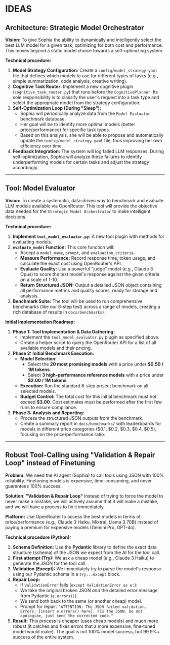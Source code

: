 # IDEAS

## Architecture: Strategic Model Orchestrator

**Vision:**
To give Sophia the ability to dynamically and intelligently select the best LLM model for a given task, optimizing for both cost and performance. This moves beyond a static model choice towards a self-optimizing system.

**Technical procedure:**

1.  **Model Strategy Configuration:** Create a `config/model_strategy.yaml` file that defines which models to use for different types of tasks (e.g., simple summarization, code analysis, creative writing).
2.  **Cognitive Task Router:** Implement a new cognitive plugin (`cognitive_task_router.py`) that runs before the `CognitivePlanner`. Its sole responsibility is to classify the user's request into a task type and select the appropriate model from the strategy configuration.
3.  **Self-Optimization Loop (During "Sleep"):**
    *   Sophia will periodically analyze data from the `Model Evaluator` benchmark database.
    *   Her goal will be to identify more optimal models (better price/performance) for specific task types.
    *   Based on this analysis, she will be able to propose and automatically update the `config/model_strategy.yaml` file, thus improving her own efficiency over time.
4.  **Feedback Integration:** The system will log failed LLM responses. During self-optimization, Sophia will analyze these failures to identify underperforming models for certain tasks and adjust the strategy accordingly.

---

## Tool: Model Evaluator

**Vision:**
To create a systematic, data-driven way to benchmark and evaluate LLM models available via OpenRouter. This tool will provide the objective data needed for the `Strategic Model Orchestrator` to make intelligent decisions.

**Technical procedure:**

1.  **Implement `tool_model_evaluator.py`:** A new tool plugin with methods for evaluating models.
2.  **`evaluate_model` Function:** This core function will:
    *   Accept a `model_name`, `prompt`, and `evaluation_criteria`.
    *   **Measure Performance:** Record response time, token usage, and calculate the exact cost using OpenRouter's API.
    *   **Evaluate Quality:** Use a powerful "judge" model (e.g., Claude 3 Opus) to score the test model's response against the given criteria on a scale of 1-10.
    *   **Return Structured JSON:** Output a detailed JSON object containing all performance metrics and quality scores, ready for storage and analysis.
3.  **Benchmark Suite:** The tool will be used to run comprehensive benchmarks (like our 8-step test) across a range of models, creating a rich database of results in `docs/benchmarks/`.

**Initial Implementation Roadmap:**

1.  **Phase 1: Tool Implementation & Data Gathering:**
    *   Implement the `tool_model_evaluator.py` plugin as specified above.
    *   Create a helper script to query the OpenRouter API for a list of all available models and their pricing.
2.  **Phase 2: Initial Benchmark Execution:**
    *   **Model Selection:**
        *   Select the **20 most promising models** with a price under **$0.50 / 1M tokens**.
        *   Select **3 high-performance reference models** with a price under **$2.00 / 1M tokens**.
    *   **Execution:** Run the standard 8-step project benchmark on all selected models.
    *   **Budget Control:** The total cost for this initial benchmark must not exceed **$3.00**. Cost estimates must be performed after the first few runs to ensure compliance.
3.  **Phase 3: Analysis and Reporting:**
    *   Process the structured JSON outputs from the benchmark.
    *   Create a summary report in `docs/benchmarks/` with leaderboards for models in different price categories ($0.1, $0.2, $0.3, $0.4, $0.5), focusing on the price/performance ratio.

---

## Robust Tool-Calling using "Validation & Repair Loop" instead of Finetuning

**Problem:**
We need the AI agent (Sophia) to call tools using JSON with 100% reliability. Finetuning models is expensive, time-consuming, and never guarantees 100% success.

**Solution: "Validation & Repair Loop"**
Instead of trying to force the model to never make a mistake, we will actively assume that it will make a mistake, and we will have a process to fix it immediately.

**Platform:**
Use OpenRouter to access the best models in terms of price/performance (e.g., Claude 3 Haiku, Mixtral, Llama 3 70B) instead of paying a premium for expensive models (Gemini Pro, GPT-4o).

**Technical procedure (Python):**

1.  **Schema Definition:** Use the **Pydantic** library to define the exact data structure (schema) of the JSON we expect from the AI for the tool call.
2.  **First attempt (Try):** We ask a cheap model (e.g., Claude 3 Haiku) to generate the JSON for the tool call.
3.  **Validation (Except):** We immediately try to parse the model's response using our Pydantic schema in a `try...except` block.
4.  **Repair Loop:**
    * If `ValidationError` fails (`except ValidationError as e:`):
    * We take the original broken JSON *and* the detailed error message from Pydantic (`e.errors()`).
    * We send both back to the same (or another cheap) model.
    * Prompt for repair: `"ATTENTION: The JSON failed validation. Errors: [insert e.errors() here]. Fix the JSON. Do not apologize, just send the corrected code."`
5.  **Result:** This process is cheaper (uses cheap models) and much more robust (it catches and fixes errors that a more expensive, fine-tuned model would make). The goal is not 100% model success, but 99.9%+ success of the entire system.
